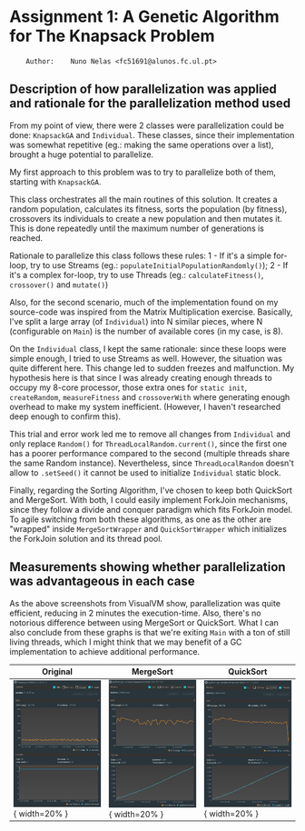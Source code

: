 # Assignment 1: A Genetic Algorithm for The Knapsack Problem
```
    Author:    Nuno Nelas <fc51691@alunos.fc.ul.pt>
```


## Description of how parallelization was applied and rationale for the parallelization method used
From my point of view, there were 2 classes were parallelization could be done: 
`KnapsackGA` and `Individual`. These classes, since their implementation was somewhat 
repetitive (eg.: making the same operations over a list), brought a huge potential to 
parallelize.

My first approach to this problem was to try to parallelize both of them, starting 
with `KnapsackGA`.

This class orchestrates all the main routines of this solution. It creates a random 
population, calculates its fitness, sorts the population (by fitness), crossovers its
individuals to create a new population and then mutates it. This is done repeatedly until 
the maximum number of generations is reached.

Rationale to parallelize this class follows these rules:
1 - If it's a simple for-loop, try to use Streams (eg.: `populateInitialPopulationRandomly()`);
2 - If it's a complex for-loop, try to use Threads (eg.: `calculateFitness()`, `crossover()` 
and `mutate()`)

Also, for the second scenario, much of the implementation found on my source-code was 
inspired from the Matrix Multiplication exercise. Basically, I've split a large array (of 
`Individual`) into N similar pieces, where N (configurable on `Main`) is the number of 
available cores (in my case, is 8).
 
On the `Individual` class, I kept the same rationale: since these loops were simple enough,
I tried to use Streams as well. However, the situation was quite different here. This change 
led to sudden freezes and malfunction. My hypothesis here is that since I was already 
creating enough threads to occupy my 8-core processor, those extra ones for `static init`, 
`createRandom`, `measureFitness` and `crossoverWith` where generating enough overhead to 
make my system inefficient. (However, I haven't researched deep enough to confirm this).

This trial and error work led me to remove all changes from `Individual` and only 
replace `Random()` for `ThreadLocalRandom.current()`, since the first one has a poorer 
performance compared to the second (multiple threads share the same Random instance). 
Nevertheless, since `ThreadLocalRandom` doesn't allow to `.setSeed()` it cannot be used to
initialize `Individual` static block.

Finally, regarding the Sorting Algorithm, I've chosen to keep both QuickSort and MergeSort.
With both, I could easily implement ForkJoin mechanisms, since they follow a divide and 
conquer paradigm which fits ForkJoin model. To agile switching from both these algorithms, 
as one as the other are "wrapped" inside `MergeSortWrapper` and `QuickSortWrapper` which 
initializes the ForkJoin solution and its thread pool.

## Measurements showing whether parallelization was advantageous in each case
As the above screenshots from VisualVM show, parallelization was quite efficient, reducing 
in 2 minutes the execution-time. Also, there's no notorious difference between using 
MergeSort or QuickSort. What I can also conclude from these graphs is that we're exiting 
`Main` with a ton of still living threads, which I might think that we may benefit of a GC 
implementation to achieve additional performance.

| Original    |  MergeSort  |  QuickSort  |
| ----------- | ----------- | ----------- |
| ![KnapsackGA_Original](images/KnapsackGA_Original.png){ width=20% } | ![KnapsackGA_MergeSort](images/KnapsackGA_MergeSort.png){ width=20% } | ![KnapsackGA_QuickSort](images/KnapsackGA_QuickSort.png){ width=20% } |